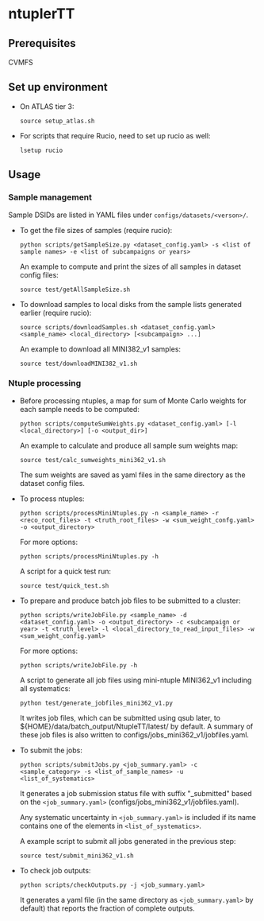 # ntuplerTT

## Prerequisites

CVMFS

## Set up environment

- On ATLAS tier 3:

      source setup_atlas.sh

- For scripts that require Rucio, need to set up rucio as well:

      lsetup rucio

## Usage

### Sample management

Sample DSIDs are listed in YAML files under `configs/datasets/<verson>/`.

- To get the file sizes of samples (require rucio):

      python scripts/getSampleSize.py <dataset_config.yaml> -s <list of sample names> -e <list of subcampaigns or years>

  An example to compute and print the sizes of all samples in dataset config files:

      source test/getAllSampleSize.sh

- To download samples to local disks from the sample lists generated earlier (require rucio):

      source scripts/downloadSamples.sh <dataset_config.yaml> <sample_name> <local_directory> [<subcampaign> ...]

  An example to download all MINI382_v1 samples:

      source test/downloadMINI382_v1.sh

### Ntuple processing

- Before processing ntuples, a map for sum of Monte Carlo weights for each sample needs to be computed:

      python scripts/computeSumWeights.py <dataset_config.yaml> [-l <local_directory>] [-o <output_dir>]

  An example to calculate and produce all sample sum weights map:

      source test/calc_sumweights_mini362_v1.sh

  The sum weights are saved as yaml files in the same directory as the dataset config files.

- To process ntuples:

      python scripts/processMiniNtuples.py -n <sample_name> -r <reco_root_files> -t <truth_root_files> -w <sum_weight_confg.yaml> -o <output_directory>

  For more options:

      python scripts/processMiniNtuples.py -h

  A script for a quick test run:

      source test/quick_test.sh 

- To prepare and produce batch job files to be submitted to a cluster:

      python scripts/writeJobFile.py <sample_name> -d <dataset_config.yaml> -o <output_directory> -c <subcampaign or year> -t <truth_level> -l <local_directory_to_read_input_files> -w <sum_weight_config.yaml>

  For more options:

      python scripts/writeJobFile.py -h

  A script to generate all job files using mini-ntuple MINI362_v1 including all systematics:
  
      python test/generate_jobfiles_mini362_v1.py

  It writes job files, which can be submitted using qsub later, to ${HOME}/data/batch_output/NtupleTT/latest/ by default. 
  A summary of these job files is also written to configs/jobs_mini362_v1/jobfiles.yaml.

- To submit the jobs:

      python scripts/submitJobs.py <job_summary.yaml> -c <sample_category> -s <list_of_sample_names> -u <list_of_systematics>

  It generates a job submission status file with suffix "_submitted" based on the `<job_summary.yaml>` (configs/jobs_mini362_v1/jobfiles.yaml).

  Any systematic uncertainty in `<job_summary.yaml>` is included if its name contains one of the elements in `<list_of_systematics>`.

  A example script to submit all jobs generated in the previous step:

      source test/submit_mini362_v1.sh
      
- To check job outputs:

      python scripts/checkOutputs.py -j <job_summary.yaml>
      
  It generates a yaml file (in the same directory as `<job_summary.yaml>` by default) that reports the fraction of complete outputs.

